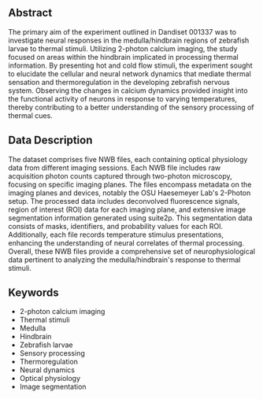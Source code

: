 ## Abstract

The primary aim of the experiment outlined in Dandiset 001337 was to investigate neural responses in the medulla/hindbrain regions of zebrafish larvae to thermal stimuli. Utilizing 2-photon calcium imaging, the study focused on areas within the hindbrain implicated in processing thermal information. By presenting hot and cold flow stimuli, the experiment sought to elucidate the cellular and neural network dynamics that mediate thermal sensation and thermoregulation in the developing zebrafish nervous system. Observing the changes in calcium dynamics provided insight into the functional activity of neurons in response to varying temperatures, thereby contributing to a better understanding of the sensory processing of thermal cues.

## Data Description

The dataset comprises five NWB files, each containing optical physiology data from different imaging sessions. Each NWB file includes raw acquisition photon counts captured through two-photon microscopy, focusing on specific imaging planes. The files encompass metadata on the imaging planes and devices, notably the OSU Haesemeyer Lab's 2-Photon setup. The processed data includes deconvolved fluorescence signals, region of interest (ROI) data for each imaging plane, and extensive image segmentation information generated using suite2p. This segmentation data consists of masks, identifiers, and probability values for each ROI. Additionally, each file records temperature stimulus presentations, enhancing the understanding of neural correlates of thermal processing. Overall, these NWB files provide a comprehensive set of neurophysiological data pertinent to analyzing the medulla/hindbrain's response to thermal stimuli.

## Keywords

- 2-photon calcium imaging
- Thermal stimuli
- Medulla
- Hindbrain
- Zebrafish larvae
- Sensory processing
- Thermoregulation
- Neural dynamics
- Optical physiology
- Image segmentation
